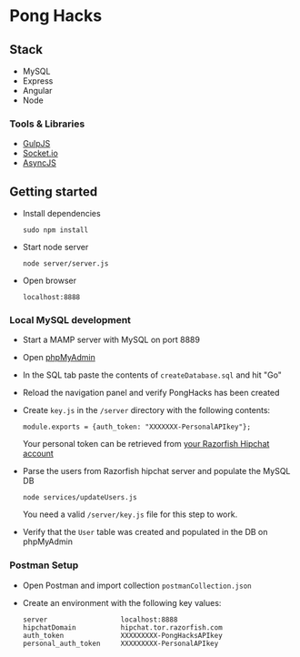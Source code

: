 # Pong Hacks

## Stack

* MySQL
* Express
* Angular
* Node

### Tools & Libraries

* [GulpJS](https://github.com/gulpjs/gulp)
* [Socket.io](https://github.com/Automattic/socket.io)
* [AsyncJS](https://github.com/caolan/async)

## Getting started

* Install dependencies

	```
	sudo npm install
	```

* Start node server

	```
	node server/server.js
	```

* Open browser

	```
	localhost:8888
	```

### Local MySQL development

* Start a MAMP server with MySQL on port 8889

* Open [phpMyAdmin](http://localhost/MAMP/index.php?page=phpmyadmin&language=English)

* In the SQL tab paste the contents of `createDatabase.sql` and hit "Go"

* Reload the navigation panel and verify PongHacks has been created

* Create `key.js` in the `/server` directory with the following contents:

	```
	module.exports = {auth_token: "XXXXXXX-PersonalAPIkey"};
	```

	Your personal token can be retrieved from [your Razorfish Hipchat account](https://hipchat.tor.razorfish.com/account/api)

* Parse the users from Razorfish hipchat server and populate the MySQL DB

	```
	node services/updateUsers.js
	```

	You need a valid `/server/key.js` file for this step to work.

* Verify that the `User` table was created and populated in the DB on phpMyAdmin

### Postman Setup

* Open Postman and import collection `postmanCollection.json`

* Create an environment with the following key values:
	
	```
	server	 				localhost:8888
	hipchatDomain			hipchat.tor.razorfish.com
	auth_token				XXXXXXXXX-PongHacksAPIkey
	personal_auth_token		XXXXXXXXX-PersonalAPIkey
	```
